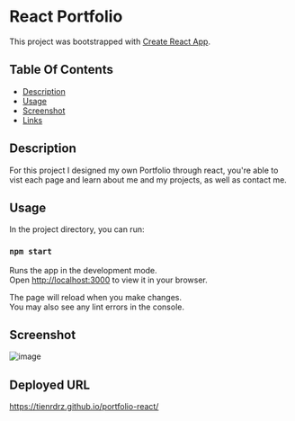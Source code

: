 # React Portfolio

This project was bootstrapped with [Create React App](https://github.com/facebook/create-react-app).

## Table Of Contents

- [Description](#description)
- [Usage](#usage)
- [Screenshot](#screenshot)
- [Links](#links)

## Description

For this project I designed my own Portfolio through react, you're able to vist each page and learn about me and my projects, as well as contact me.

## Usage

In the project directory, you can run:

### `npm start`

Runs the app in the development mode.\
Open [http://localhost:3000](http://localhost:3000) to view it in your browser.

The page will reload when you make changes.\
You may also see any lint errors in the console.

## Screenshot

![image](https://user-images.githubusercontent.com/100370557/193465407-57017cf7-a585-43fc-967c-63e60f43e83a.png)

## Deployed URL

https://tienrdrz.github.io/portfolio-react/
